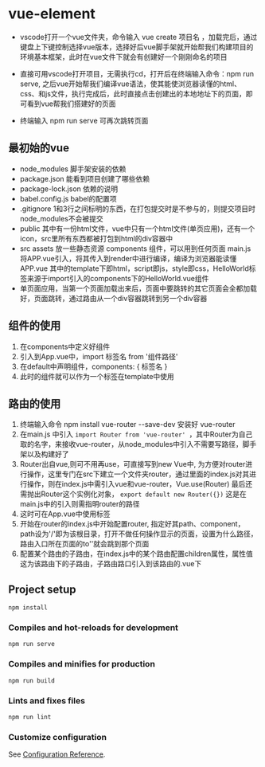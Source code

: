 # vue-element
- vscode打开一个vue文件夹，命令输入 vue create 项目名 ，加载完后，通过键盘上下键控制选择vue版本，选择好后vue脚手架就开始帮我们构建项目的环境基本框架，此时在vue文件下就会有创建好一个刚刚命名的项目

- 直接可用vscode打开项目，无需执行cd，打开后在终端输入命令：npm run serve, 之后vue开始帮我们编译vue语法，使其能使浏览器读懂的html、css、和js文件，执行完成后，此时直接点击创建出的本地地址下的页面，即可看到vue帮我们搭建好的页面

- 终端输入 npm run serve 可再次跳转页面

## 最初始的vue
- node_modules       脚手架安装的依赖
- package.json       能看到项目创建了哪些依赖
- package-lock.json  依赖的说明
- babel.config.js    babel的配置项
- .gitignore         1和3行之间标明的东西，在打包提交时是不参与的，则提交项目时node_modules不会被提交
- public             其中有一份html文件，vue中只有一个html文件(单页应用)，还有一个icon，src里所有东西都被打包到html的div容器中
- src                assets 放一些静态资源      components 组件，可以用到任何页面       main.js 将APP.vue引入，将其传入到render中进行编译，编译为浏览器能读懂     APP.vue 其中的template下即html，script即js，style即css，HelloWorld标签来源于import引入的components下的HelloWorld.vue组件
- 单页面应用，当第一个页面加载出来后，页面中要跳转的其它页面会全都加载好，页面跳转，通过路由从一个div容器跳转到另一个div容器

## 组件的使用
1. 在components中定义好组件
2. 引入到App.vue中，import 标签名 from '组件路径'
3. 在default中声明组件，components: { 标签名 }
4. 此时的组件就可以作为一个标签在template中使用

## 路由的使用
1. 终端输入命令 npm install vue-router --save-dev 安装好 vue-router
2. 在main.js 中引入 ```import Router from 'vue-router' ```，其中Router为自己取的名字，来接收vue-router，从node_modules中引入不需要写路径，脚手架以及构建好了
3. Router出自vue,则可不用再use，可直接写到new Vue中, 为方便对router进行操作，这里专门在src下建立一个文件夹router，通过里面的index.js对其进行操作，则在index.js中需引入vue和vue-router，Vue.use(Router)
最后还需抛出Router这个实例化对象， ```export default new Router({})``` 这是在main.js中的引入则需指明router的路径
4. 这时可在App.vue中使用<router></router>标签
5. 开始在router的index.js中开始配置router, 指定好其path、component，path设为'/'即为该根目录，打开不做任何操作显示的页面，设置为什么路径，路由入口所在页面的to''就会跳到那个页面
6. 配置某个路由的子路由，在index.js中的某个路由配置children属性，属性值这为该路由下的子路由，子路由路口引入到该路由的.vue下




## Project setup
```
npm install
```

### Compiles and hot-reloads for development
```
npm run serve
```

### Compiles and minifies for production
```
npm run build
```

### Lints and fixes files
```
npm run lint
```

### Customize configuration
See [Configuration Reference](https://cli.vuejs.org/config/).
